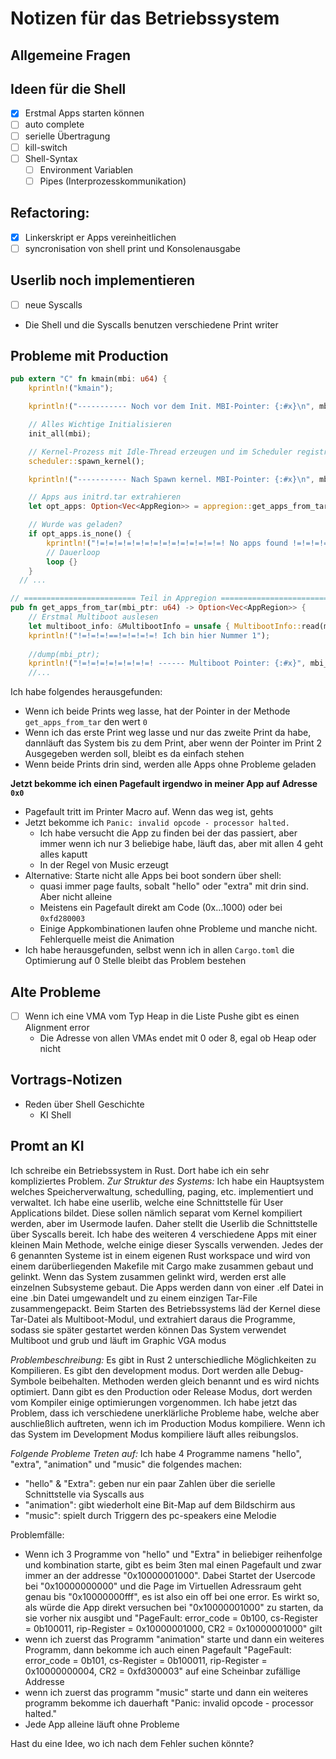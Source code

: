 # Notizen für das Betriebssystem

## Allgemeine Fragen

## Ideen für die Shell
- [x] Erstmal Apps starten können
- [ ] auto complete
- [ ] serielle Übertragung
- [ ] kill-switch
- [ ] Shell-Syntax
  - [ ] Environment Variablen
  - [ ] Pipes (Interprozesskommunikation)

## Refactoring:
- [x] Linkerskript er Apps vereinheitlichen
- [ ] syncronisation von shell print und Konsolenausgabe

## Userlib noch implementieren
- [ ] neue Syscalls




- Die Shell und die Syscalls benutzen verschiedene Print writer
## Probleme mit Production
```rust
pub extern "C" fn kmain(mbi: u64) {
    kprintln!("kmain");

    kprintln!("----------- Noch vor dem Init. MBI-Pointer: {:#x}\n", mbi); // Print 1

    // Alles Wichtige Initialisieren
    init_all(mbi);

    // Kernel-Prozess mit Idle-Thread erzeugen und im Scheduler registrieren
    scheduler::spawn_kernel();

    kprintln!("----------- Nach Spawn kernel. MBI-Pointer: {:#x}\n", mbi); // Print 2

    // Apps aus initrd.tar extrahieren
    let opt_apps: Option<Vec<AppRegion>> = appregion::get_apps_from_tar(mbi); // Use of mbi 2

    // Wurde was geladen?
    if opt_apps.is_none() {
        kprintln!("!=!=!=!=!=!=!=!=!=!=!=!=!=!=! No apps found !=!=!=!=!=!=!=!=!=!=!=!=!=!=!");
        // Dauerloop
        loop {}
    }
  // ...

// ========================= Teil in Appregion ========================= //
pub fn get_apps_from_tar(mbi_ptr: u64) -> Option<Vec<AppRegion>> {
    // Erstmal Multiboot auslesen
    let multiboot_info: &MultibootInfo = unsafe { MultibootInfo::read(mbi_ptr) };
    kprintln!("!=!=!=!==!=!=!=!=! Ich bin hier Nummer 1");
  
    //dump(mbi_ptr);
    kprintln!("!=!=!=!=!=!=!=!=! ------ Multiboot Pointer: {:#x}", mbi_ptr);
    //...
```
Ich habe folgendes herausgefunden: 
- Wenn ich beide Prints weg lasse, hat der Pointer in der Methode `get_apps_from_tar` den wert `0`
- Wenn ich das erste Print weg lasse und nur das zweite Print da habe, dannläuft das System bis zu dem Print, aber wenn der Pointer im Print 2 Ausgegeben werden soll, bleibt es da einfach stehen
- Wenn beide Prints drin sind, werden alle Apps ohne Probleme geladen

**Jetzt bekomme ich einen Pagefault irgendwo in meiner App auf Adresse `0x0`**
- Pagefault tritt im Printer Macro auf. Wenn das weg ist, gehts
- Jetzt bekomme ich `Panic: invalid opcode - processor halted.` 
  - Ich habe versucht die App zu finden bei der das passiert, aber immer wenn ich nur 3 beliebige habe, läuft das, aber mit allen 4 geht alles kaputt
  - In der Regel von Music erzeugt
- Alternative: Starte nicht alle Apps bei boot sondern über shell:
  - quasi immer page faults, sobalt "hello" oder "extra" mit drin sind. Aber nicht alleine
  - Meistens ein Pagefault direkt am Code (0x...1000) oder bei `0xfd280003`
  - Einige Appkombinationen laufen ohne Probleme und manche nicht. Fehlerquelle meist die Animation
- Ich habe herausgefunden, selbst wenn ich in allen `Cargo.toml` die Optimierung auf 0 Stelle bleibt das Problem bestehen



## Alte Probleme
- [ ] Wenn ich eine VMA vom Typ Heap in die Liste Pushe gibt es einen Alignment error
  - Die Adresse von allen VMAs endet mit 0 oder 8, egal ob Heap oder nicht
 
## Vortrags-Notizen
- Reden über Shell Geschichte
  - KI Shell 


## Promt an KI
Ich schreibe ein Betriebssystem in Rust. Dort habe ich ein sehr kompliziertes Problem.
*Zur Struktur des Systems:*
Ich habe ein Hauptsystem welches Speicherverwaltung, schedulling, paging, etc. implementiert und verwaltet. Ich habe eine userlib, welche eine Schnittstelle für User Applications bildet. Diese sollen nämlich separat vom Kernel kompiliert werden, aber im Usermode laufen. Daher stellt die Userlib die Schnittstelle über Syscalls bereit. Ich habe des weiteren 4 verschiedene Apps mit einer kleinen Main Methode, welche einige dieser Syscalls verwenden. Jedes der 6 genannten Systeme ist in einem eigenen Rust workspace und wird von einem darüberliegenden Makefile mit Cargo make zusammen gebaut und gelinkt.
Wenn das System zusammen gelinkt wird, werden erst alle einzelnen Subsysteme gebaut. Die Apps werden dann von einer .elf Datei in eine .bin Datei umgewandelt und zu einem einzigen Tar-File zusammengepackt. Beim Starten des Betriebssystems läd der Kernel diese Tar-Datei als Multiboot-Modul, und extrahiert daraus die Programme, sodass sie später gestartet werden können
Das System verwendet Multiboot und grub und läuft im Graphic VGA modus

*Problembeschreibung:*
Es gibt in Rust 2 unterschiedliche Möglichkeiten zu Kompilieren. Es gibt den development modus. Dort werden alle Debug-Symbole beibehalten. Methoden werden gleich benannt und es wird nichts optimiert. Dann gibt es den Production oder Release Modus, dort werden vom Kompiler einige optimierungen vorgenommen.
Ich habe jetzt das Problem, dass ich verschiedene unerklärliche Probleme habe, welche aber auschließlich auftreten, wenn ich im Production Modus kompiliere. Wenn ich das System im Development Modus kompiliere läuft alles reibungslos.

*Folgende Probleme Treten auf:*
Ich habe 4 Programme namens "hello", "extra", "animation" und "music" die folgendes machen:
- "hello" & "Extra": geben nur ein paar Zahlen über die serielle Schnittstelle via Syscalls aus
- "animation": gibt wiederholt eine Bit-Map auf dem Bildschirm aus
- "music": spielt durch Triggern des pc-speakers eine Melodie

Problemfälle:
- Wenn ich 3 Programme von "hello" und "Extra" in beliebiger reihenfolge und kombination starte, gibt es beim 3ten mal einen Pagefault und zwar immer an der addresse "0x10000001000". Dabei Startet der Usercode bei "0x10000000000" und die Page im Virtuellen Adressraum geht genau bis "0x10000000fff", es ist also ein off bei one error. Es wirkt so, als würde die App direkt versuchen bei "0x10000001000" zu starten, da sie vorher nix ausgibt und "PageFault: error_code = 0b100, cs-Register = 0b100011, rip-Register = 0x10000001000, CR2 = 0x10000001000" gilt
- wenn ich zuerst das Programm "animation" starte und dann ein weiteres Programm, dann bekomme ich auch einen Pagefault "PageFault: error_code = 0b101, cs-Register = 0b100011, rip-Register = 0x10000000004, CR2 = 0xfd300003" auf eine Scheinbar zufällige Addresse
- wenn ich zuerst das programm "music" starte und dann ein weiteres programm bekomme ich dauerhaft "Panic: invalid opcode - processor halted."
- Jede App alleine läuft ohne Probleme


Hast du eine Idee, wo ich nach dem Fehler suchen könnte?

